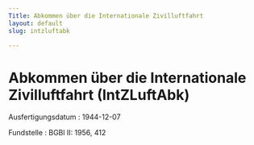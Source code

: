 ```yaml
---
Title: Abkommen über die Internationale Zivilluftfahrt
layout: default
slug: intzluftabk

---
```


# Abkommen über die Internationale Zivilluftfahrt (IntZLuftAbk)

Ausfertigungsdatum
:   1944-12-07

Fundstelle
:   BGBl II: 1956, 412


